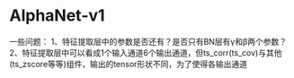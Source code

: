 # AlphaNet-v1
一些问题：
1、特征提取层中的参数是否还有？是否只有BN层有γ和β两个参数？
2、特征提取层中可以看成1个输入通道6个输出通道，但ts_corr(ts_cov)与其他(ts_zscore等等)组件，输出的tensor形状不同，为了使得各输出通道
   
